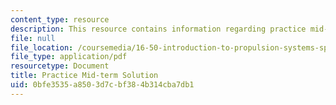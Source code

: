 ```yaml
---
content_type: resource
description: This resource contains information regarding practice mid-term solution.
file: null
file_location: /coursemedia/16-50-introduction-to-propulsion-systems-spring-2012/0bfe3535a8503d7cbf384b314cba7db1_MIT16_50S12_prac_sol.pdf
file_type: application/pdf
resourcetype: Document
title: Practice Mid-term Solution
uid: 0bfe3535-a850-3d7c-bf38-4b314cba7db1
---
```

